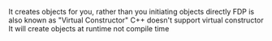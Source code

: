 It creates objects for you, rather than you initiating objects directly
FDP is also known as "Virtual Constructor"
C++ doesn't support virtual constructor
It will create objects at runtime not compile time
